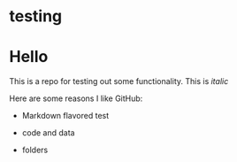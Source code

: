 # testing

# Hello

This is a repo for testing out some functionality. This is _italic_

Here are some reasons I like GitHub:

* Markdown flavored test

* code and data

* folders
